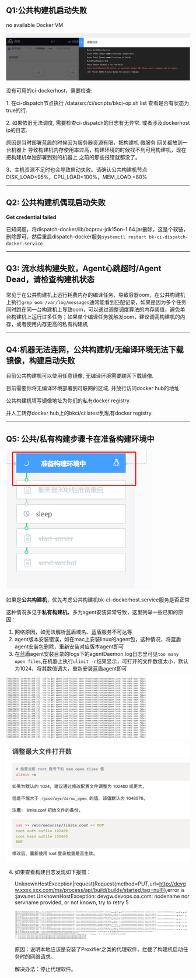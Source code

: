 ## Q1:公共构建机启动失败

no available Docker VM

![](../../../../.gitbook/assets/image-20220301101202-ceNsG.png)

没有可用的ci-dockerhost，需要检查:

1\. 在ci-dispatch节点执行 /data/src/ci/scripts/bkci-op.sh list 查看是否有状态为true的行.

2\. 如果依旧无法调度, 需要检查ci-dispatch的日志有无异常. 或者涉及dockerhost ip的日志.

原因是当时部署蓝盾的时候因为服务器资源有限，把构建机 微服务 网关都放到一台机器上 导致构建机内存使用率过高，构建环境的时候找不到可用构建机，现在把构建机单独部署到别的机器上 之前的那些报错就都没了。

3、主机资源不足时也会导致启动失败。请确认公共构建机节点 DISK_LOAD<95%，CPU_LOAD<100%，MEM_LOAD <80%

---

## Q2: 公共构建机偶现启动失败

**Get credential failed**

已知问题，将dispatch-docker/lib/bcprov-jdk15on-1.64.jar删除，这是个软链，删除即可，然后重启dispatch-docker服务`systemctl restart bk-ci-dispatch-docker.service`

---

## Q3: 流水线构建失败，Agent心跳超时/Agent Dead，请检查构建机状态

常见于在公共构建机上运行耗费内存的编译任务，导致容器oom，在公共构建机上执行`grep oom /var/log/messages`通常能看到匹配记录，如果是因为多个任务同时跑在同一台构建机上导致oom，可以通过调整调度算法的内存阈值，避免单台构建机上运行过多任务；如果单个编译任务就触发oom，建议调高构建机的内存，或者使用内存更高的私有构建机

---

## Q4:机器无法连网，公共构建机/无编译环境无法下载镜像，构建启动失败

目前公共构建机可以使用任意镜像, 无编译环境需要联网下载镜像.

目前需要你将无编译环境部署到可联网的区域, 并放行访问docker hub的地址.

公共构建机填写镜像地址为你们的私有docker registry.

并人工转存docker hub上的bkci/ci:latest到私有docker registry.



---

## Q5: 公共/私有构建步骤卡在准备构建环境中

![](../../../../.gitbook/assets/企业微信截图_16419529383724.png)

如果是**公共构建机**，优先考虑公共构建机bk-ci-dockerhost.service服务是否正常

这种情况多见于**私有构建机**，多为agent安装异常导致，这里列举一些已知的原因：

1. 网络原因，如无法解析蓝盾域名、蓝盾服务不可达等
2. agent版本安装错误，如在mac上安装linux的agent包，这种情况，将蓝盾agent安装包删除，重新安装对应版本agent即可
3. 在蓝盾agent安装目录的logs下的agentDaemon.log日志里可见`too many open files`,在机器上执行`ulimit -n`结果显示，可打开的文件数值太小，默认为1024，将其数值调大，重新安装蓝盾agent即可

![](../../../../.gitbook/assets/wecom-temp-2cf366a83acf24ef09ae7dff30c47354.png)

![](../../../../.gitbook/assets/wecom-temp-2eadbe319d03b3049c6b4cf300cda012.png)



4. 如果查看构建日志发现如下报错：

   UnknownHostException|request(Request{method=PUT,url=http://devgw.xxxx.xxx.com/ms/process/api/build/builds/started,tag=null}),error is :java.net.UnknownHostException: devgw.devops.oa.com: nodename nor servname provided, or not known, try to retry 5

   ![](../../../../.gitbook/assets/start_agent_fail.png)

   

   原因：说明本地应该是安装了Proxifier之类的代理软件，拦截了构建机启动任务时的网络请求。

   解决办法：停止代理软件。

